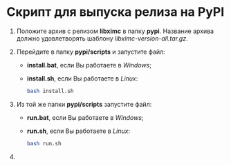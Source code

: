 # Скрипт для выпуска релиза на PyPI

1. Положите архив с релизом **libximc** в папку **pypi**. Название архива должно удовлетворять шаблону *libximc-version-all.tar.gz*.

2. Перейдите в папку **pypi/scripts** и запустите файл:

   - **install.bat**, если Вы работаете в *Windows*;

   - **install.sh**, если Вы работаете в *Linux*:

     ```bash
     bash install.sh
     ```

3. Из той же папки **pypi/scripts** запустите файл:

   - **run.bat**, если Вы работаете в *Windows*;

   - **run.sh**, если Вы работаете в *Linux*:

     ```bash
     bash run.sh
     ```

4. 